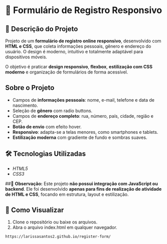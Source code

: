 # 📝 Formulário de Registro Responsivo

## 📌 Descrição do Projeto
Projeto de um **formulário de registro online responsivo**, desenvolvido com **HTML e CSS**, que coleta informações pessoais, gênero e endereço do usuário. O design é moderno, intuitivo e totalmente adaptável para dispositivos móveis.

O objetivo é praticar **design responsivo**, **flexbox**, **estilização com CSS moderno** e organização de formulários de forma acessível.

##  Sobre o Projeto  
- Campos de **informações pessoais**: nome, e-mail, telefone e data de nascimento.  
- Seleção de **gênero** com radio buttons.  
- Campos de **endereço completo**: rua, número, país, cidade, região e CEP.  
- **Botão de envio** com efeito hover.  
- **Responsivo**: adapta-se a telas menores, como smartphones e tablets.  
- **Estilização moderna** com gradiente de fundo e sombras suaves.

## 🛠 Tecnologias Utilizadas  
- *HTML5*  
- *CSS3*  

##📍 **Observação:** Este projeto **não possui integração com JavaScript ou backend**. Ele foi desenvolvido **apenas para fins de realização de atividade de HTML e CSS**, focando em estrutura, layout e estilização.


## 👀 Como Visualizar  
1. Clone o repositório ou baixe os arquivos.  
2. Abra o arquivo index.html em qualquer navegador.
   
```bash
https://larissasantos2.github.io/register-form/



